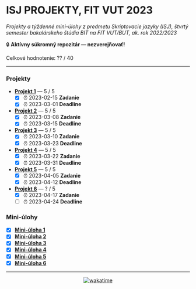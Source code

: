 # ISJ PROJEKTY, FIT VUT 2023 #

*Projekty a týždenné mini-úlohy z predmetu Skriptovacie jazyky (ISJ), štvrtý semester bakalárskeho štúdia BIT na FIT VUT/BUT, ak. rok 2022/2023*

🔒 **Aktívny súkromný repozitár — nezverejňovať!**

Celkové hodnotenie: ?? / 40

----------------------------------------------

### Projekty ###

- **[Projekt 1](proj1.py)** — 5 / 5
  - [X] ⏰ 2023-02-15 **Zadanie**
  - [X] ⏰ 2023-03-01 **Deadline**
- **[Projekt 2](proj2.py)** — 5 / 5
  - [X] ⏰ 2023-03-08 **Zadanie**
  - [X] ⏰ 2023-03-15 **Deadline**
- **[Projekt 3](proj3.py)** — 5 / 5
  - [X] ⏰ 2023-03-10 **Zadanie**
  - [X] ⏰ 2023-03-23 **Deadline**
- **[Projekt 4](proj4.py)** — 5 / 5
  - [X] ⏰ 2023-03-22 **Zadanie**
  - [X] ⏰ 2023-03-31 **Deadline**
- **[Projekt 5](proj5.py)** — 5 / 5
  - [X] ⏰ 2023-04-05 **Zadanie**
  - [X] ⏰ 2023-04-12 **Deadline**
- **[Projekt 6](proj6.py)** — ? / 5
  - [X] ⏰ 2023-04-17 **Zadanie**
  - [ ] ⏰ 2023-04-24 **Deadline**

### Mini-úlohy ###

- [X] **[Mini-úloha 1](mini-ulohy/minitask1.py)**
- [X] **[Mini-úloha 2](mini-ulohy/minitask2.py)**
- [X] **[Mini-úloha 3](mini-ulohy/minitask3.py)**
- [X] **[Mini-úloha 4](mini-ulohy/minitask4.py)**
- [X] **[Mini-úloha 5](mini-ulohy/minitask5.py)**
- [X] **[Mini-úloha 6](mini-ulohy/minitask6.py)**

----------------------------------------------

<div align="center"><a href="https://wakatime.com"><img alt="wakatime" src="https://wakatime.com/badge/user/dd421270-8f1c-43aa-aa5b-ec52a2a18852/project/e67104b6-a9e6-4f2c-8c94-56d6345777dd.svg?style=for-the-badge" /></a></div>
